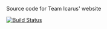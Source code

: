 Source code for Team Icarus' website

[![Build Status](https://travis-ci.org/cansat-icarus/cansat-icarus.github.io-source?branch=master)](https://travis-ci.org/cansat-icarus/cansat-icarus.github.io-source)
